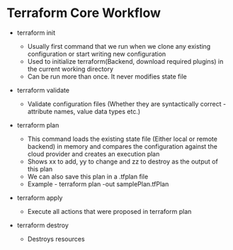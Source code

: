 # Terraform Core Workflow
- terraform init
    - Usually first command that we run when we clone any existing configuration or start writing new configuration 
    - Used to initialize terraform(Backend, download required plugins) in the current working directory
    - Can be run more than once. It never modifies state file

- terraform validate
    - Validate configuration files (Whether they are syntactically correct - attribute names, value data types etc.)
    
- terraform plan
    - This command loads the existing state file (Either local or remote backend) in memory and compares the configuration against the cloud provider and creates an execution plan
    - Shows xx to add, yy to change and zz to destroy as the output of this plan
    - We can also save this plan in a .tfplan file
    - Example - terraform plan -out samplePlan.tfPlan

- terraform apply
    - Execute all actions that were proposed in terraform plan

- terraform destroy
    - Destroys resources